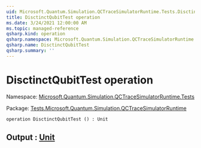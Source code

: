 ```yaml
---
uid: Microsoft.Quantum.Simulation.QCTraceSimulatorRuntime.Tests.DisctinctQubitTest
title: DisctinctQubitTest operation
ms.date: 3/24/2021 12:00:00 AM
ms.topic: managed-reference
qsharp.kind: operation
qsharp.namespace: Microsoft.Quantum.Simulation.QCTraceSimulatorRuntime.Tests
qsharp.name: DisctinctQubitTest
qsharp.summary: ''
---
```


# DisctinctQubitTest operation

Namespace: [Microsoft.Quantum.Simulation.QCTraceSimulatorRuntime.Tests](xref:Microsoft.Quantum.Simulation.QCTraceSimulatorRuntime.Tests)

Package: [Tests.Microsoft.Quantum.Simulation.QCTraceSimulatorRuntime](https://nuget.org/packages/Tests.Microsoft.Quantum.Simulation.QCTraceSimulatorRuntime)




```qsharp
operation DisctinctQubitTest () : Unit
```


## Output : [Unit](xref:microsoft.quantum.lang-ref.unit)

